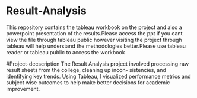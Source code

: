 # Result-Analysis
This repository contains the tableau workbook on the project and also a powerpoint presentation of the results.Please access the ppt if you cant view the file through tableau public however visiting the project through tableau will help understand the methodologies better.Please use tableau reader or tableau public to access the workbook

#Project-decscription
The Result Analysis project involved processing raw result sheets from the college, cleaning up incon-
sistencies, and identifying key trends. Using Tableau, I visualized performance metrics and subject wise
outcomes to help make better decisions for academic improvement.
